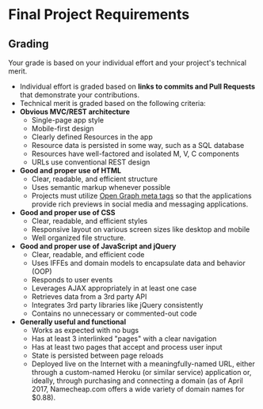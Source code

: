 # Final Project Requirements

## Grading
Your grade is based on your individual effort and your project's technical merit.
* Individual effort is graded based on **links to commits and Pull Requests** that demonstrate your contributions.
* Technical merit is graded based on the following criteria:
* **Obvious MVC/REST architecture**
  * Single-page app style
  * Mobile-first design
  * Clearly defined Resources in the app
  * Resource data is persisted in some way, such as a SQL database
  * Resources have well-factored and isolated M, V, C components
  * URLs use conventional REST design
* **Good and proper use of HTML**
  * Clear, readable, and efficient structure
  * Uses semantic markup whenever possible
  * Projects must utilize [Open Graph meta tags](http://ogp.me/) so that the applications provide rich previews in social media and messaging applications.
* **Good and proper use of CSS**
  * Clear, readable, and efficient styles
  * Responsive layout on various screen sizes like desktop and mobile
  * Well organized file structure.
* **Good and proper use of JavaScript and jQuery**
  * Clear, readable, and efficient code
  * Uses IFFEs and domain models to encapsulate data and behavior (OOP)
  * Responds to user events
  * Leverages AJAX appropriately in at least one case
  * Retrieves data from a 3rd party API
  * Integrates 3rd party libraries like jQuery consistently
  * Contains no unnecessary or commented-out code
* **Generally useful and functional**
  * Works as expected with no bugs
  * Has at least 3 interlinked "pages" with a clear navigation
  * Has at least two pages that accept and process user input
  * State is persisted between page reloads
  * Deployed live on the Internet with a meaningfully-named URL, either through a custom-named Heroku (or similar service) application or, ideally, through purchasing and connecting a domain (as of April 2017, Namecheap.com offers a wide variety of domain names for $0.88).